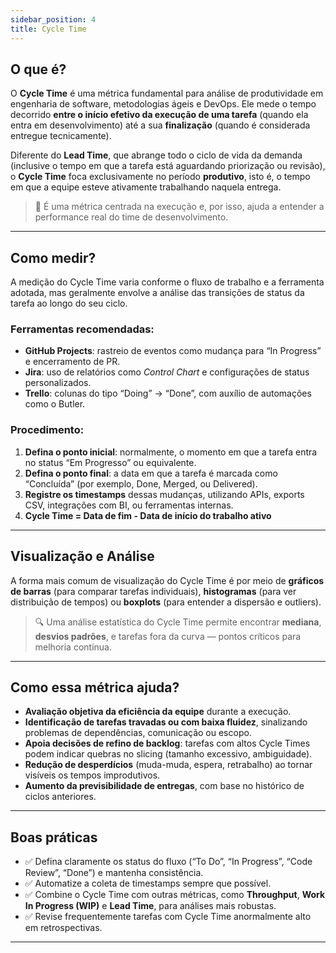 ```yaml
---
sidebar_position: 4
title: Cycle Time
---
```


## O que é?

O **Cycle Time** é uma métrica fundamental para análise de produtividade em engenharia de software, metodologias ágeis e DevOps. Ele mede o tempo decorrido **entre o início efetivo da execução de uma tarefa** (quando ela entra em desenvolvimento) até a sua **finalização** (quando é considerada entregue tecnicamente).

Diferente do **Lead Time**, que abrange todo o ciclo de vida da demanda (inclusive o tempo em que a tarefa está aguardando priorização ou revisão), o **Cycle Time** foca exclusivamente no período **produtivo**, isto é, o tempo em que a equipe esteve ativamente trabalhando naquela entrega.

> 📌 É uma métrica centrada na execução e, por isso, ajuda a entender a performance real do time de desenvolvimento.

---

## Como medir?

A medição do Cycle Time varia conforme o fluxo de trabalho e a ferramenta adotada, mas geralmente envolve a análise das transições de status da tarefa ao longo do seu ciclo.

### Ferramentas recomendadas:

- **GitHub Projects**: rastreio de eventos como mudança para “In Progress” e encerramento de PR.
- **Jira**: uso de relatórios como *Control Chart* e configurações de status personalizados.
- **Trello**: colunas do tipo “Doing” → “Done”, com auxílio de automações como o Butler.

### Procedimento:

1. **Defina o ponto inicial**: normalmente, o momento em que a tarefa entra no status “Em Progresso” ou equivalente.
2. **Defina o ponto final**: a data em que a tarefa é marcada como “Concluída” (por exemplo, Done, Merged, ou Delivered).
3. **Registre os timestamps** dessas mudanças, utilizando APIs, exports CSV, integrações com BI, ou ferramentas internas.
4. **Cycle Time = Data de fim - Data de início do trabalho ativo**

---

## Visualização e Análise

A forma mais comum de visualização do Cycle Time é por meio de **gráficos de barras** (para comparar tarefas individuais), **histogramas** (para ver distribuição de tempos) ou **boxplots** (para entender a dispersão e outliers).

> 🔍 Uma análise estatística do Cycle Time permite encontrar **mediana**, **desvios padrões**, e tarefas fora da curva — pontos críticos para melhoria contínua.

---

## Como essa métrica ajuda?

- **Avaliação objetiva da eficiência da equipe** durante a execução.
- **Identificação de tarefas travadas ou com baixa fluidez**, sinalizando problemas de dependências, comunicação ou escopo.
- **Apoia decisões de refino de backlog**: tarefas com altos Cycle Times podem indicar quebras no slicing (tamanho excessivo, ambiguidade).
- **Redução de desperdícios** (muda-muda, espera, retrabalho) ao tornar visíveis os tempos improdutivos.
- **Aumento da previsibilidade de entregas**, com base no histórico de ciclos anteriores.

---

## Boas práticas

- ✅ Defina claramente os status do fluxo (“To Do”, “In Progress”, “Code Review”, “Done”) e mantenha consistência.
- ✅ Automatize a coleta de timestamps sempre que possível.
- ✅ Combine o Cycle Time com outras métricas, como **Throughput**, **Work In Progress (WIP)** e **Lead Time**, para análises mais robustas.
- ✅ Revise frequentemente tarefas com Cycle Time anormalmente alto em retrospectivas.

---